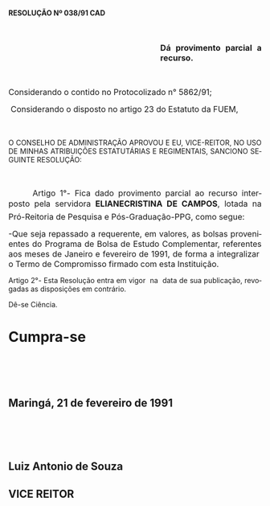 <body lang=PT-BR style='tab-interval:36.0pt'>

<div class=Section1>

<p class=MsoTitle><b>RESOLUÇÃO Nº 038/91 CAD<o:p></o:p></b></p>

<p class=MsoTitle style='text-align:justify'><![if !supportEmptyParas]>&nbsp;<![endif]><o:p></o:p></p>

<p class=MsoNormal style='margin-left:8.0cm;text-align:justify'><b><span
style='font-size:12.0pt;mso-bidi-font-size:10.0pt'>Dá provimento parcial a
recurso.<o:p></o:p></span></b></p>

<p class=MsoNormal style='margin-left:8.0cm;text-align:justify'><span
style='font-size:12.0pt;mso-bidi-font-size:10.0pt'><![if !supportEmptyParas]>&nbsp;<![endif]><o:p></o:p></span></p>

<p class=MsoNormal style='text-align:justify'><span style='font-size:12.0pt;
mso-bidi-font-size:10.0pt'>Considerando o contido no Protocolizado n° 5862/91;<o:p></o:p></span></p>

<p class=MsoNormal style='text-align:justify'><span style='font-size:12.0pt;
mso-bidi-font-size:10.0pt'><span style="mso-spacerun: yes"> </span>Considerando
o disposto no artigo 23 do Estatuto da FUEM,<o:p></o:p></span></p>

<p class=MsoNormal style='text-align:justify'><span style='font-size:12.0pt;
mso-bidi-font-size:10.0pt'><![if !supportEmptyParas]>&nbsp;<![endif]><o:p></o:p></span></p>

<p class=MsoBodyTextIndent style='text-align:justify'>O CONSELHO DE
ADMINISTRAÇÃO APROVOU E EU, VICE-REITOR, NO USO DE MINHAS ATRIBUIÇÕES ESTATUTÁRIAS
E REGIMENTAIS, SANCIONO SEGUINTE RESOLUÇÃO:</p>

<p class=MsoNormal style='text-align:justify'><span style='font-size:12.0pt;
mso-bidi-font-size:10.0pt'><![if !supportEmptyParas]>&nbsp;<![endif]><o:p></o:p></span></p>

<p class=MsoNormal style='text-align:justify;text-indent:36.0pt'><span
style='font-size:12.0pt;mso-bidi-font-size:10.0pt'>Artigo 1°- Fica dado
provimento parcial ao recurso interposto pela servidora <b>ELIANECRISTINA DE
CAMPOS</b>, lotada na Pró-Reitoria de Pesquisa e Pós-Graduação-PPG, como segue:<o:p></o:p></span></p>

<p class=MsoNormal style='text-align:justify'><span style='font-size:12.0pt;
mso-bidi-font-size:10.0pt'>-Que seja repassado a requerente, em valores, as
bolsas provenientes do Programa de Bolsa de Estudo Complementar, referentes aos
meses de Janeiro e fevereiro de 1991, de forma a integralizar<span
style="mso-spacerun: yes">  </span>o Termo de Compromisso firmado com esta
Instituição.<o:p></o:p></span></p>

<p class=MsoBodyTextIndent style='text-align:justify'>Artigo 2°- Esta Resolução
entra em vigor<span style="mso-spacerun: yes">  </span>na<span
style="mso-spacerun: yes">  </span>data de sua publicação, revogadas as
disposições em contrário.</p>

<p class=MsoBodyTextIndent style='text-align:justify'>Dê-se Ciência.</p>

<h1 style='text-align:justify'>Cumpra-se</h1>

<p class=MsoNormal style='text-align:justify'><span style='font-size:12.0pt;
mso-bidi-font-size:10.0pt'><![if !supportEmptyParas]>&nbsp;<![endif]><o:p></o:p></span></p>

<p class=MsoNormal style='text-align:justify'><span style='font-size:12.0pt;
mso-bidi-font-size:10.0pt'><![if !supportEmptyParas]>&nbsp;<![endif]><o:p></o:p></span></p>

<h2 style='text-align:justify'>Maringá, 21 de fevereiro de 1991</h2>

<p class=MsoNormal style='text-align:justify'><span style='font-size:12.0pt;
mso-bidi-font-size:10.0pt'><![if !supportEmptyParas]>&nbsp;<![endif]><o:p></o:p></span></p>

<p class=MsoNormal style='text-align:justify'><span style='font-size:12.0pt;
mso-bidi-font-size:10.0pt'><![if !supportEmptyParas]>&nbsp;<![endif]><o:p></o:p></span></p>

<h2 style='text-align:justify'><span lang=ES-TRAD style='mso-ansi-language:
ES-TRAD'>Luiz Antonio de Souza<o:p></o:p></span></h2>

<h2 style='text-align:justify'><span lang=ES-TRAD style='mso-ansi-language:
ES-TRAD'>VICE REITOR<o:p></o:p></span></h2>

</div>

</body>
